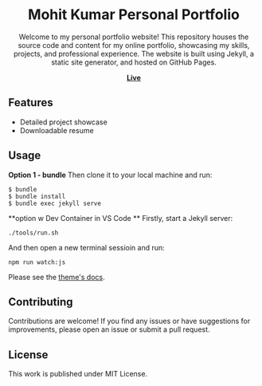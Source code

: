 <div align="center">
  
# Mohit Kumar Personal Portfolio

Welcome to my personal portfolio website! This repository houses the source code and content for my online portfolio, showcasing my skills, projects, and professional experience. The website is built using Jekyll, a static site generator, and hosted on GitHub Pages.

  
<a href="https://mohit-iit16.github.io/" target="_blank" rel="noopener noreferrer"><strong>Live</strong></a>



</div>

## Features

- Detailed project showcase
- Downloadable resume


## Usage

**Option 1 - bundle**
Then clone it to your local machine and run:

```console
$ bundle
$ bundle install
$ bundle exec jekyll serve 
```

**option w Dev Container in VS Code **
Firstly, start a Jekyll server:
```
./tools/run.sh
```

And then open a new terminal sessioin and run:
```
npm run watch:js
```

Please see the [theme's docs](https://github.com/cotes2020/jekyll-theme-chirpy#documentation).

## Contributing

Contributions are welcome! If you find any issues or have suggestions for improvements, please open an issue or submit a pull request.


## License

This work is published under MIT License.
